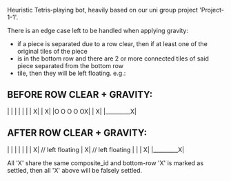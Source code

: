 Heuristic Tetris-playing bot, heavily based on our uni group project 'Project-1-1'.

There is an edge case left to be handled when applying gravity:

- if a piece is separated due to a row clear, then if at least one of the original tiles of the piece
- is in the bottom row and there are 2 or more connected tiles of said piece separated from the bottom row
- tile, then they will be left floating. e.g.:

BEFORE ROW CLEAR + GRAVITY:
------------
|          |
|          |
|          |
|         X|
|         X|
|O O O O OX|
|         X|
|_________X|

AFTER ROW CLEAR + GRAVITY:
------------
|          |
|          |
|          |
|         X| // left floating
|         X| // left floating
|          |
|         X|
|_________X|

All 'X' share the same composite_id and bottom-row 'X' is marked as settled, then all 'X' above will be falsely settled.